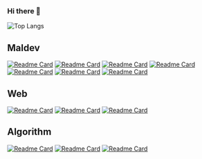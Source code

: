 ### Hi there 👋

<!--
**RubenWihler/RubenWihler** is a ✨ _special_ ✨ repository because its `README.md` (this file) appears on your GitHub profile.

Here are some ideas to get you started:

- 🔭 I’m currently working on ...
- 🌱 I’m currently learning ...
- 👯 I’m looking to collaborate on ...
- 🤔 I’m looking for help with ...
- 💬 Ask me about ...
- 📫 How to reach me: ...
- 😄 Pronouns: ...
- ⚡ Fun fact: ...
-->

![Top Langs](https://github-readme-stats.vercel.app/api/top-langs/?username=RubenWihler&size_weight=0.1&count_weight=1&langs_count=10&hide_progress=true)

## Maldev
[![Readme Card](https://github-readme-stats.vercel.app/api/pin/?username=RubenWihler&repo=Simple-Reverse-Shell)](https://github.com/anuraghazra/github-readme-stats)
[![Readme Card](https://github-readme-stats.vercel.app/api/pin/?username=RubenWihler&repo=Simple-Keylogger)](https://github.com/anuraghazra/github-readme-stats)
[![Readme Card](https://github-readme-stats.vercel.app/api/pin/?username=RubenWihler&repo=Process-Injection-Test )](https://github.com/anuraghazra/github-readme-stats)
[![Readme Card](https://github-readme-stats.vercel.app/api/pin/?username=RubenWihler&repo=Access-Token-Manipulation-Test)](https://github.com/anuraghazra/github-readme-stats)
[![Readme Card](https://github-readme-stats.vercel.app/api/pin/?username=RubenWihler&repo=Dll-Injector)](https://github.com/anuraghazra/github-readme-stats)
[![Readme Card](https://github-readme-stats.vercel.app/api/pin/?username=RubenWihler&repo=Trojan-Test)](https://github.com/anuraghazra/github-readme-stats)
[![Readme Card](https://github-readme-stats.vercel.app/api/pin/?username=RubenWihler&repo=fake_visual_virus)](https://github.com/anuraghazra/github-readme-stats)



## Web
[![Readme Card](https://github-readme-stats.vercel.app/api/pin/?username=RubenWihler&repo=WebMultiplayerGameTest)](https://github.com/anuraghazra/github-readme-stats)
[![Readme Card](https://github-readme-stats.vercel.app/api/pin/?username=RubenWihler&repo=PetitesAnnonceGUI)](https://github.com/anuraghazra/github-readme-stats)
[![Readme Card](https://github-readme-stats.vercel.app/api/pin/?username=RubenWihler&repo=ContactDirectory)](https://github.com/anuraghazra/github-readme-stats)



## Algorithm
[![Readme Card](https://github-readme-stats.vercel.app/api/pin/?username=RubenWihler&repo=MergeSortAlgorithm)](https://github.com/anuraghazra/github-readme-stats)
[![Readme Card](https://github-readme-stats.vercel.app/api/pin/?username=RubenWihler&repo=MergeSort)](https://github.com/anuraghazra/github-readme-stats)
[![Readme Card](https://github-readme-stats.vercel.app/api/pin/?username=RubenWihler&repo=A_star_project)](https://github.com/anuraghazra/github-readme-stats)

